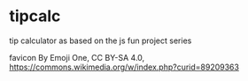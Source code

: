 # tipcalc
tip calculator as based on the js fun project series

favicon By Emoji One, CC BY-SA 4.0, https://commons.wikimedia.org/w/index.php?curid=89209363
